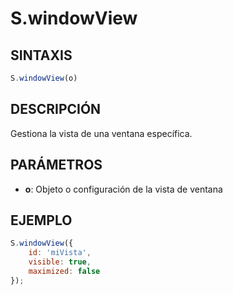 # S.windowView

## SINTAXIS
```javascript
S.windowView(o)
```

## DESCRIPCIÓN
Gestiona la vista de una ventana específica.

## PARÁMETROS
- **o**: Objeto o configuración de la vista de ventana

## EJEMPLO
```javascript
S.windowView({
    id: 'miVista',
    visible: true,
    maximized: false
});
```
